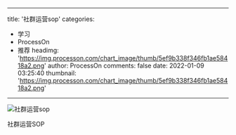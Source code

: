 
---
title: '社群运营sop'
categories: 
 - 学习
 - ProcessOn
 - 推荐
headimg: 'https://img.processon.com/chart_image/thumb/5ef9b338f346fb1ae58418a2.png'
author: ProcessOn
comments: false
date: 2022-01-09 03:25:40
thumbnail: 'https://img.processon.com/chart_image/thumb/5ef9b338f346fb1ae58418a2.png'
---

<div>   
<img class="thumb" alt="社群运营sop" src="https://img.processon.com/chart_image/thumb/5ef9b338f346fb1ae58418a2.png" referrerpolicy="no-referrer">
<p>社群运营SOP</p>  
</div>
            